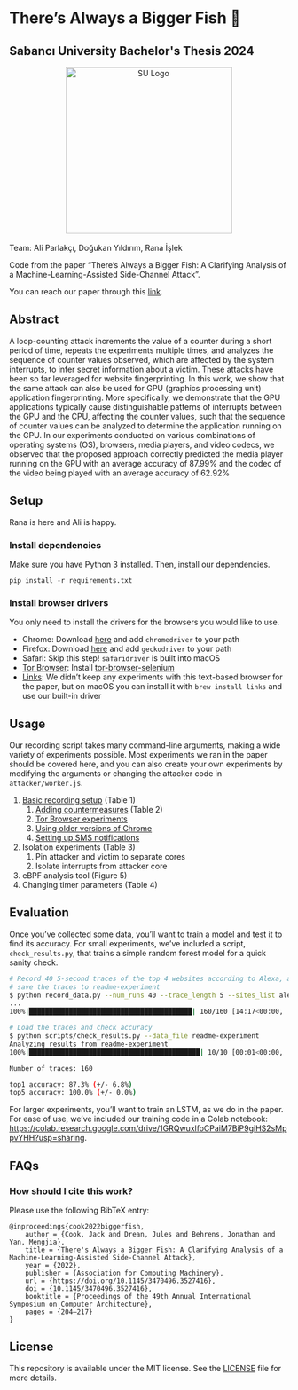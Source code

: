 # There’s Always a Bigger Fish 🎣

## Sabancı University Bachelor's Thesis 2024

<div align="center">
    <img src="https://sabanciuniv.edu/themes/custom/su/logo.svg" alt="SU Logo" width="300"/>
</div>

<br>
Team: Ali Parlakçı, Doğukan Yıldırım, Rana İşlek

<br>

Code from the paper “There’s Always a Bigger Fish: A Clarifying Analysis of a Machine-Learning-Assisted Side-Channel Attack”.

You can reach our paper through this [link](https://github.com/ranaislek/BiggerFish-Bachelors-Thesis/blob/main/Reports%20%26%20Paper/Loop_Attacks_on_GPUs.pdf).
 
 ## Abstract
A loop-counting attack increments the value of a counter during a short period of time, repeats the experiments multiple
times, and analyzes the sequence of counter values observed, which are affected by the system interrupts, to infer secret information
about a victim. These attacks have been so far leveraged for website fingerprinting. In this work, we show that the same attack can also
be used for GPU (graphics processing unit) application fingerprinting. More specifically, we demonstrate that the GPU applications
typically cause distinguishable patterns of interrupts between the GPU and the CPU, affecting the counter values, such that the
sequence of counter values can be analyzed to determine the application running on the GPU. In our experiments conducted on
various combinations of operating systems (OS), browsers, media players, and video codecs, we observed that the proposed approach
correctly predicted the media player running on the GPU with an average accuracy of 87.99% and the codec of the video being played
with an average accuracy of 62.92%

## Setup
Rana is here and Ali is happy.
### Install dependencies

Make sure you have Python 3 installed. Then, install our dependencies.

```
pip install -r requirements.txt
```

### Install browser drivers

You only need to install the drivers for the browsers you would like to use.

- Chrome: Download [here](https://chromedriver.chromium.org/downloads) and add `chromedriver` to your path
- Firefox: Download [here](https://github.com/mozilla/geckodriver/releases) and add `geckodriver` to your path
- Safari: Skip this step! `safaridriver` is built into macOS
- [Tor Browser](https://www.torproject.org): Install [tor-browser-selenium](https://github.com/webfp/tor-browser-selenium)
- [Links](<https://en.wikipedia.org/wiki/Links_(web_browser)>): We didn’t keep any experiments with this text-based browser for the paper, but on macOS you can install it with `brew install links` and use our built-in driver

## Usage

Our recording script takes many command-line arguments, making a wide variety of experiments possible. Most experiments we ran in the paper should be covered here, and you can also create your own experiments by modifying the arguments or changing the attacker code in `attacker/worker.js`.

1. [Basic recording setup](https://github.com/jackcook/bigger-fish/wiki/Basic-recording-setup) (Table 1)
   1. [Adding countermeasures](https://github.com/jackcook/bigger-fish/wiki/Basic-recording-setup#adding-countermeasures) (Table 2)
   2. [Tor Browser experiments](https://github.com/jackcook/bigger-fish/wiki/Basic-recording-setup#using-older-versions-of-chrome)
   3. [Using older versions of Chrome](https://github.com/jackcook/bigger-fish/wiki/Basic-recording-setup#using-older-versions-of-chrome)
   4. [Setting up SMS notifications](https://github.com/jackcook/bigger-fish/wiki/Basic-recording-setup#setting-up-sms-notifications)
2. Isolation experiments (Table 3)
   1. Pin attacker and victim to separate cores
   2. Isolate interrupts from attacker core
3. eBPF analysis tool (Figure 5)
4. Changing timer parameters (Table 4)

## Evaluation

Once you’ve collected some data, you’ll want to train a model and test it to find its accuracy. For small experiments, we’ve included a script, `check_results.py`, that trains a simple random forest model for a quick sanity check.

```bash
# Record 40 5-second traces of the top 4 websites according to Alexa, and
# save the traces to readme-experiment
$ python record_data.py --num_runs 40 --trace_length 5 --sites_list alexa4 --out_directory readme-experiment
...
100%|█████████████████████████████████████████| 160/160 [14:17<00:00,  5.36s/it]

# Load the traces and check accuracy
$ python scripts/check_results.py --data_file readme-experiment
Analyzing results from readme-experiment
100%|███████████████████████████████████████████| 10/10 [00:01<00:00,  5.83it/s]

Number of traces: 160

top1 accuracy: 87.3% (+/- 6.8%)
top5 accuracy: 100.0% (+/- 0.0%)
```

For larger experiments, you’ll want to train an LSTM, as we do in the paper. For ease of use, we’ve included our training code in a Colab notebook: https://colab.research.google.com/drive/1GRQwuxlfoCPaiM7BiP9giHS2sMppvYHH?usp=sharing.

## FAQs

### How should I cite this work?

Please use the following BibTeX entry:

```
@inproceedings{cook2022biggerfish,
    author = {Cook, Jack and Drean, Jules and Behrens, Jonathan and Yan, Mengjia},
    title = {There's Always a Bigger Fish: A Clarifying Analysis of a Machine-Learning-Assisted Side-Channel Attack},
    year = {2022},
    publisher = {Association for Computing Machinery},
    url = {https://doi.org/10.1145/3470496.3527416},
    doi = {10.1145/3470496.3527416},
    booktitle = {Proceedings of the 49th Annual International Symposium on Computer Architecture},
    pages = {204–217}
}
```

## License

This repository is available under the MIT license. See the [LICENSE](/LICENSE.md) file for more details.
